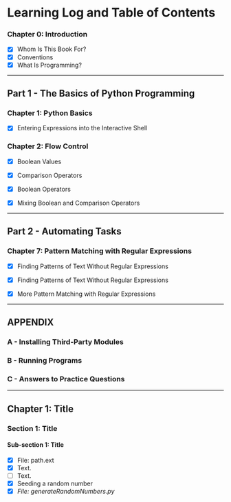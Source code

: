 # Learning Log and Table of Contents

### Chapter 0: Introduction
- [x] Whom Is This Book For?
- [x] Conventions
- [x] What Is Programming?

------------

## Part 1 - The Basics of Python Programming
### Chapter 1: Python Basics
- [x] Entering Expressions into the Interactive Shell

### Chapter 2: Flow Control
- [x] Boolean Values
- [x] Comparison Operators
- [x] Boolean Operators
- [x] Mixing Boolean and Comparison Operators


------------

## Part 2 - Automating Tasks
### Chapter 7: Pattern Matching with Regular Expressions
- [x] Finding Patterns of Text Without Regular Expressions
- [x] Finding Patterns of Text Without Regular Expressions
- [x] More Pattern Matching with Regular Expressions


------------

## APPENDIX
### A - Installing Third-Party Modules
### B - Running Programs
### C - Answers to Practice Questions



---------------------
## Chapter 1: Title
### Section 1: Title
#### Sub-section 1: Title
- [x] File: path.ext
 - [x] Text.
 - [ ] Text.
 - [x] Seeding a random number
 - [x] *File: generateRandomNumbers.py*